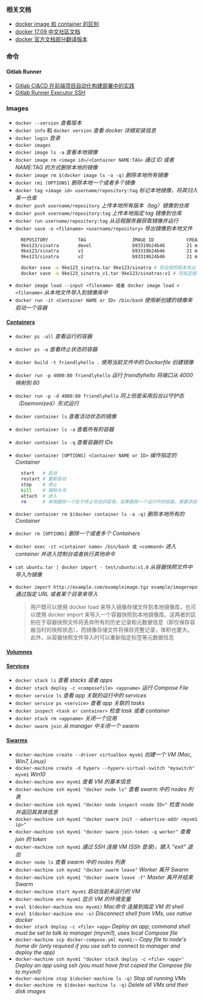 ### 相关文档
* [docker image 和 container 的区别](https://www.cnblogs.com/bethal/p/5942369.html)
* [docker 17.09 中文社区文档](https://docs-cn.docker.octowhale.com/)
* [docker 官方文档部分翻译版本](http://www.dockerinfo.net/document)

### 命令

#### Gitlab Runner
* [Gitlab CI&CD 在前端项目自动化构建部署中的实践](https://blog.csdn.net/java060515/article/details/84065083)
* [Gitlab Runner Executor SSH](https://docs.gitlab.com/ee/ci/ssh_keys/README.html#ssh-keys-when-using-the-docker-executor)

### Images
* `docker --version` _查看版本_
* `docker info` 和 `docker version` _查看 docker 详细安装信息_
* `docker login` _登录_
* `docker images`
* `docker image ls -a` _查看本地镜像_
* `docker image rm <image id>/<Container NAME:TAG>` _通过 ID 或者 NAME:TAG 的方式删除本地的镜像_
* `docker image rm $(docker image ls -a -q)` _删除本地所有镜像_
* `docker rmi [OPTIONS]` _删除本地一个或者多个镜像_
* `docker tag <image id> username/repository:tag` _标记本地镜像，将其归入某一仓库_
* `docker push username/repository` _上传本地所有版本（tag）镜像到仓库_
* `docker push username/repository:tag` _上传本地指定 tag 镜像到仓库_
* `docker run username/repository:tag` _从远程服务器获取镜像并运行_
* `docker save -o <filename> <username/repository>` _导出镜像到本地文件_
  ``` bash
    REPOSITORY           TAG                 IMAGE ID            CREATED             SIZE
    9ke123/sinatra       devel               b93319b24b46        21 minutes ago      191MB
    9ke123/sinatra       v1                  b93319b24b46        21 minutes ago      191MB
    9ke123/sinatra       v2                  b93319b24b46        21 minutes ago      191MB

    docker save -o 9ke123_sinatra.tar 9ke123/sinatra # 将全部的版本导出
    docker save -o 9ke123_sinatra_v1.tar 9ke123/sinatras:v1 # 将指定版本的镜像导出
  ```
* `docker image load --input <filename> 或者 docker image load < <filename>` _从本地文件导入到镜像库中_
* `docker run -it <Container NAME or ID> /bin/bash` _使用新创建的镜像来启动一个容器_


#### [Containers](https://docs.docker.com/get-started/part2/)
* `docker ps -all` _查看运行的容器_
* `docker ps -a` _查看终止状态的容器_
* `docker build -t friendlyhello .` _使用当前文件中的 Dockerfile 创建镜像_
* `docker run -p 4000:80 friendlyhello` _运行 friendlyhello 将端口从 4000 映射到 80_
* `docker run -p -d 4000:80 friendlyhello` _同上但是采用后台以守护态（Daemonized）形式运行_
* `docker container ls` _查看活动状态的镜像_
* `docker container ls -a` _查看所有的容器_
* `docker container ls -q` _查看容器的 IDs_
* `docker container [OPTIONS] <Container NAME or ID>` _操作指定的 Container_
  ``` bash
    start   # 启动
    restart # 重新启动
    stop    # 停止
    kill    # 强制关闭
    attach  # 进入
    rm      # 本地删除一个处于终止状态的容易，如果删除一个运行中的容器，需要添加 -f 参数
  ```
* `docker container rm $(docker container ls -a -q)` _删除本地所有的 Container_
* `docker rm [OPTIONS]` _删除一个或者多个 Containers_
* `docker exec -it <cintainer name> /bin/bash 或 <command>` _进入 container 并进入控制台或者执行其他命令_
* `cat ubuntu.tar | docker import - test/ubuntu:v1.0` _从容器快照文件中导入为镜像_
* `docker import http://example.com/exampleimage.tgz example/imagerepo` _通过指定 URL 或者某个目录来导入_

  > 用户既可以使用 docker load 来导入镜像存储文件到本地镜像库，也可以使用 docker import 来导入一个容器快照到本地镜像库。这两者的区别在于容器快照文件将丢弃所有的历史记录和元数据信息（即仅保存容器当时的快照状态），而镜像存储文件将保存完整记录，体积也要大。此外，从容器快照文件导入时可以重新指定标签等元数据信息

#### [Volumnes]()


#### [Services](https://docs.docker.com/get-started/part3/)
* `docker stack ls` _查看 stacks 或者 apps_
* `docker stack deploy -c <composefile> <appname>` _运行 Compose File_
* `docker service ls` _查看 app 关联的运行中的 services_
* `docker service ps <service>` _查看 app 关联的 tasks_
* `docker inspect <task or container>` _检查 task 或者 container_
* `docker stack rm <appname>` _关闭一个应用_
* `docker swarm join` _从 manager 中关闭一个 swarm_

#### [Swarms](https://docs.docker.com/get-started/part4/)
* `docker-machine create --driver virtualbox myvm1` _创建一个 VM (Mac, Win7, Linux)_
* `docker-machine create -d hyperv --hyperv-virtual-switch "myswitch" myvm1` _Win10_
* `docker-machine env myvm1` _查看 VM 的基本信息_
* `docker-machine ssh myvm1 "docker node ls"` _查看 swarm 中的 nodes 列表_
* `docker-machine ssh myvm1 "docker node inspect <node ID>"` _检查 node 并返回其具体信息_
* `docker-machine ssh myvm1 "docker swarm init --advertise-addr <myvm1 ip>"`
* `docker-machine ssh myvm1 "docker swarm join-token -q worker"` _查看 join 的 token_
* `docker-machine ssh myvm1` _通过 SSH 连接 VM (SSh 登录)，键入 “exit” 退出_
* `docker node ls` _查看 swarm 中的 nodes 列表_
* `docker-machine ssh myvm2 "docker swarm leave"` _Worker 离开 Swarm_
* `docker-machine ssh myvm1 "docker swarm leave -f"` _Master 离开并结束 Swarm_
* `docker-machine start myvm1` _启动当前未运行的 VM_
* `docker-machine env myvm1` _显示 VM 的环境变量_
* `eval $(docker-machine env myvm1)` _Mac命令 连接到指定 VM 的 shell_
* `eval $(docker-machine env -u)` _Disconnect shell from VMs, use native docker_
* `docker stack deploy -c <file> <app>`  _Deploy an app; command shell must be set to talk to manager (myvm1), uses local Compose file_
* `docker-machine scp docker-compose.yml myvm1:~` _Copy file to node's home dir (only required if you use ssh to connect to manager and deploy the app)_
* `docker-machine ssh myvm1 "docker stack deploy -c <file> <app>"`   _Deploy an app using ssh (you must have first copied the Compose file to myvm1)_
* `docker-machine stop $(docker-machine ls -q)` _Stop all running VMs_
* `docker-machine rm $(docker-machine ls -q)` _Delete all VMs and their disk images_

